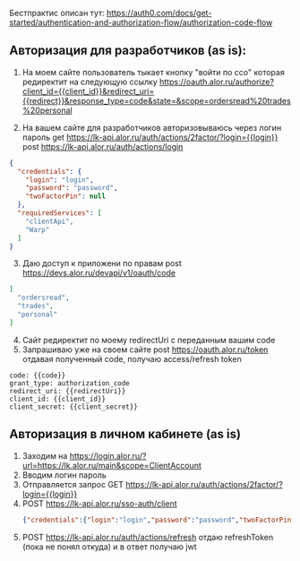Бестпрактис описан тут: https://auth0.com/docs/get-started/authentication-and-authorization-flow/authorization-code-flow

## Авторизация для разработчиков (as is):

1. На моем сайте пользователь тыкает кнопку "войти по ссо" которая редиректит на следующую ссылку
   https://oauth.alor.ru/authorize?client_id={{client_id}}&redirect_uri={{redirect}}&response_type=code&state=&scope=ordersread%20trades%20personal

2. На вашем сайте для разработчиков авторизовываюсь через логин пароль
   get https://lk-api.alor.ru/auth/actions/2factor/?login={{login}}
   post https://lk-api.alor.ru/auth/actions/login

```json
{
  "credentials": {
    "login": "login",
    "password": "password",
    "twoFactorPin": null
  },
  "requiredServices": [
    "clientApi",
    "Warp"
  ]
}
```

3. Даю доступ к приложени по правам
   post https://devs.alor.ru/devapi/v1/oauth/code

```json
[
  "ordersread",
  "trades",
  "personal"
]
```

4. Сайт редиректит по моему redirectUri с переданным вашим code
5. Запрашиваю уже на своем сайте
   post https://oauth.alor.ru/token отдавая полученный code, получаю access/refresh token

```
code: {{code}}
grant_type: authorization_code
redirect_uri: {{redirectUri}}
client_id: {{client_id}}
client_secret: {{client_secret}}
```

## Авторизация в личном кабинете (as is)

1. Заходим на https://login.alor.ru/?url=https://lk.alor.ru/main&scope=ClientAccount
2. Вводим логин пароль
3. Отправляется запрос GET https://lk-api.alor.ru/auth/actions/2factor/?login={{login}}
4. POST https://lk-api.alor.ru/sso-auth/client
   ```json
   {"credentials":{"login":"login","password":"password","twoFactorPin":null},"client_id":"SingleSignOn","redirect_url":"//lk.alor.ru/"}
   ```
5. POST https://lk-api.alor.ru/auth/actions/refresh отдаю refreshToken (пока не понял откуда) и в ответ получаю jwt